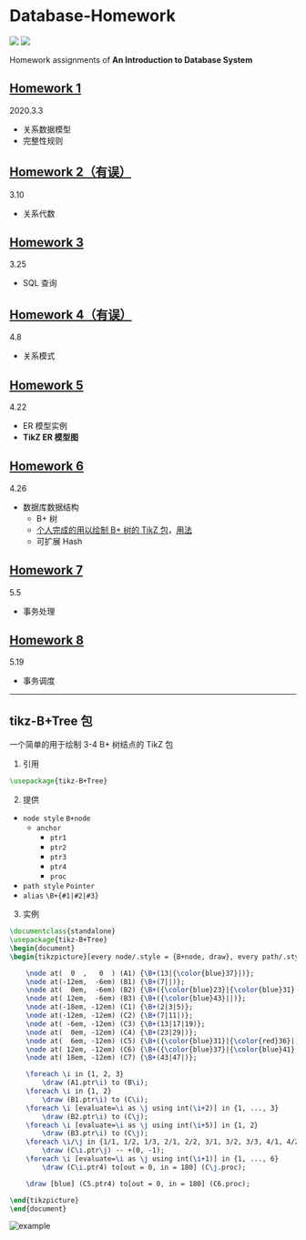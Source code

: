 # Database-Homework

[![](https://img.shields.io/badge/Homework-@lyc0930-informational.svg?style=flat)](https://github.com/lyc0930) ![](https://img.shields.io/badge/USTC-2020Spring-green.svg?style=flat)

Homework assignments of **An Introduction to Database System**

## [Homework 1](https://github.com/lyc0930/Database-Homework/tree/master/Homework1)

2020.3.3

-   关系数据模型
-   完整性规则

## [Homework 2（有误）](https://github.com/lyc0930/Database-Homework/tree/master/Homework2)

3.10

-   关系代数

## [Homework 3](https://github.com/lyc0930/Database-Homework/tree/master/Homework3)

3.25

-   SQL 查询

## [Homework 4（有误）](https://github.com/lyc0930/Database-Homework/tree/master/Homework4)

4.8

-   关系模式

## [Homework 5](https://github.com/lyc0930/Database-Homework/tree/master/Homework5)

4.22

-   ER 模型实例
-   **TikZ ER 模型图**

## [Homework 6](https://github.com/lyc0930/Database-Homework/tree/master/Homework6)

4.26

-   数据库数据结构
    -   B+ 树
    -   [个人完成的用以绘制 B+ 树的 TikZ 包](https://github.com/lyc0930/Database-Homework/tree/master/tikz-B+Tree/tikz-B+Tree.sty)，[用法](#tikz-btree-包)
    -   可扩展 Hash

## [Homework 7](https://github.com/lyc0930/Database-Homework/tree/master/Homework7)

5.5

-   事务处理

## [Homework 8](https://github.com/lyc0930/Database-Homework/tree/master/Homework8)

5.19

-   事务调度

---

## tikz-B+Tree 包

一个简单的用于绘制 3-4 B+ 树结点的 TikZ 包

1. 引用

```latex
\usepackage{tikz-B+Tree}
```

2. 提供

-   `node style` `B+node`
    -   `anchor`
        -   `ptr1`
        -   `ptr2`
        -   `ptr3`
        -   `ptr4`
        -   `proc`
-   `path style` `Pointer`
-   `alias` `\B+{#1|#2|#3}`

3. 实例

```latex
\documentclass{standalone}
\usepackage{tikz-B+Tree}
\begin{document}
\begin{tikzpicture}[every node/.style = {B+node, draw}, every path/.style = {Pointer}]

    \node at(  0  ,   0  ) (A1) {\B+(13|{\color{blue}37}|)};
    \node at(-12em,  -6em) (B1) {\B+(7||)};
    \node at(  0em,  -6em) (B2) {\B+({\color{blue}23}|{\color{blue}31}|)};
    \node at( 12em,  -6em) (B3) {\B+({\color{blue}43}||)};
    \node at(-18em, -12em) (C1) {\B+(2|3|5)};
    \node at(-12em, -12em) (C2) {\B+(7|11|)};
    \node at( -6em, -12em) (C3) {\B+(13|17|19)};
    \node at(  0em, -12em) (C4) {\B+(23|29|)};
    \node at(  6em, -12em) (C5) {\B+({\color{blue}31}|{\color{red}36}|)};
    \node at( 12em, -12em) (C6) {\B+({\color{blue}37}|{\color{blue}41}|)};
    \node at( 18em, -12em) (C7) {\B+(43|47|)};

    \foreach \i in {1, 2, 3}
        \draw (A1.ptr\i) to (B\i);
    \foreach \i in {1, 2}
        \draw (B1.ptr\i) to (C\i);
    \foreach \i [evaluate=\i as \j using int(\i+2)] in {1, ..., 3}
        \draw (B2.ptr\i) to (C\j);
    \foreach \i [evaluate=\i as \j using int(\i+5)] in {1, 2}
        \draw (B3.ptr\i) to (C\j);
    \foreach \i/\j in {1/1, 1/2, 1/3, 2/1, 2/2, 3/1, 3/2, 3/3, 4/1, 4/2, 5/1, 5/2, 6/1, 6/2, 7/1, 7/2}
        \draw (C\i.ptr\j) -- +(0, -1);
    \foreach \i [evaluate=\i as \j using int(\i+1)] in {1, ..., 6}
        \draw (C\i.ptr4) to[out = 0, in = 180] (C\j.proc);

    \draw [blue] (C5.ptr4) to[out = 0, in = 180] (C6.proc);

\end{tikzpicture}
\end{document}
```

![example](https://github.com/lyc0930/Database-Homework/blob/master/tikz-B+Tree/example.png)
